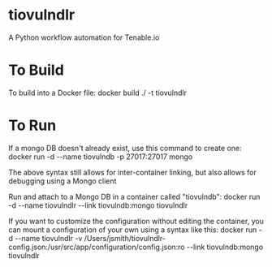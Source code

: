 # tiovulndlr
A Python workflow automation for Tenable.io


# To Build
To build into a Docker file: docker build ./ -t tiovulndlr

# To Run

If a mongo DB doesn't already exist, use this command to create one: docker run -d --name tiovulndb -p 27017:27017 mongo

The above syntax still allows for inter-container linking, but also allows for debugging using a Mongo client


Run and attach to a Mongo DB in a container called "tiovulndb": docker run -d --name tiovulndlr --link tiovulndb:mongo tiovulndlr

If you want to customize the configuration without editing the container, you can mount a configuration of your own using a syntax like this: docker run -d --name tiovulndlr -v /Users/jsmith/tiovulndlr-config.json:/usr/src/app/configuration/config.json:ro --link tiovulndb:mongo tiovulndlr

